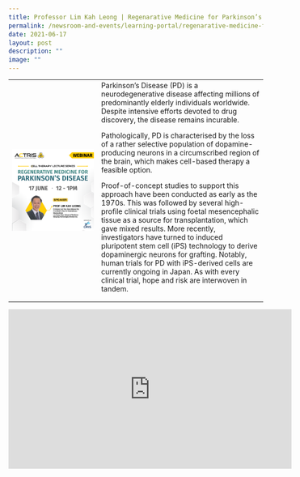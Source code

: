 ```yaml
---
title: Professor Lim Kah Leong | Regenarative Medicine for Parkinson’s Disease
permalink: /newsroom-and-events/learning-portal/regenarative-medicine-for-parkinsons-disease/
date: 2021-06-17
layout: post
description: ""
image: ""
---
```

<table>
	<tbody>
		<tr>
			<td style="width:35%">
				<img src="/images/Learning%20Portal/2021/lkl_image.png">
			</td>
			<td style="width:65%">
Parkinson’s Disease (PD) is a neurodegenerative disease affecting millions of predominantly elderly individuals worldwide. Despite intensive efforts devoted to drug discovery, the disease remains incurable.

Pathologically, PD is characterised by the loss of a rather selective population of dopamine-producing neurons in a circumscribed region of the brain, which makes cell-based therapy a feasible option.

Proof-of-concept studies to support this approach have been conducted as early as the 1970s. This was followed by several high-profile clinical trials using foetal mesencephalic tissue as a source for transplantation, which gave mixed results. More recently, investigators have turned to induced pluripotent stem cell (iPS) technology to derive dopaminergic neurons for grafting. Notably, human trials for PD with iPS-derived cells are currently ongoing in Japan. As with every clinical trial, hope and risk are interwoven in tandem.
			</td>
		</tr>
	</tbody>
</table>

<iframe allowfullscreen="" allow="accelerometer; autoplay; clipboard-write; encrypted-media; gyroscope; picture-in-picture; web-share" frameborder="0" title="YouTube video player" src="https://www.youtube.com/embed/0K7Eou2nKaY?si=a3hTZx4Um7Rpxc9Q" height="315" width="560"></iframe>